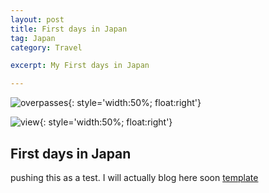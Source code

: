 ```yaml
---
layout: post
title: First days in Japan 
tag: Japan
category: Travel

excerpt: My First days in Japan

---
```


![overpasses](https://goo.gl/photos/irD4ekHEp4x1ngHu7){: style='width:50%; float:right'}

![view](https://goo.gl/photos/zc7fozJgKsmkZUTp9){: style='width:50%; float:right'}
## First days in Japan
pushing this as a test. I will actually blog here soon
 [template][tp]

[tp]:https://docs.google.com/uc?export=download&id=0B605-xoIJ1XVeDlCdE1sR0xEeUk
